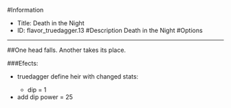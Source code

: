 #Information
 - Title: Death in the Night
 - ID: flavor_truedagger.13
#Description
Death in the Night
#Options

___
##One head falls. Another takes its place.

###Efects:<ul><li>truedagger define heir with changed stats:</li><ul><li>dip = 1</li></ul><li>add dip power = 25</li></ul>
